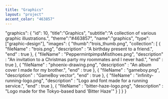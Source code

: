 ```yaml
---
title: "Graphics"
layout: "project"
accent_color: "463857"
---
```


"graphics": {
            "id": 10,
            "title":"Graphics",
            "subtitle":"A collection of various graphic illustrations.",
            "theme":"#463857",
            "name":"graphics",
            "type":["graphic-design"],
            "images": {
                "thumb":"trois_thumb.png",
                "collection": [
                    {
                        "fileName" : "trois.png",
                        "description" : "A birthday present to a friend.",
                        "end" : true
                    },
                    {
                        "fileName" : "PeppermintpimpsMistlhoes.png",
                        "description" : "An invitation to a Christmas party my roommates and I never had.",
                        "end" : true
                    },
                    {
                        "fileName" : "phoenix-drawing.png",
                        "description" : "An album cover I made for my brother.",
                        "end" : true
                    },
                    {
                        "fileName" : "gameboy.png",
                        "description" : "GameBoy vector",
                        "end" : true
                    },
                    {
                        "fileName" : "infinity-running-logo.png",
                        "description" : "Logo and font made for a running service.",
                        "end" : true
                    },
                    {
                        "fileName" : "bitter-haze-logo.png",
                        "description" : "Logo made for the Tokyo-based band 'Bitter Haze'"
                    }
                ]
            }
        }
